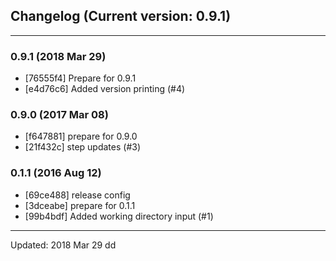 ## Changelog (Current version: 0.9.1)

-----------------

### 0.9.1 (2018 Mar 29)

* [76555f4] Prepare for 0.9.1
* [e4d76c6] Added version printing (#4)

### 0.9.0 (2017 Mar 08)

* [f647881] prepare for 0.9.0
* [21f432c] step updates (#3)

### 0.1.1 (2016 Aug 12)

* [69ce488] release config
* [3dceabe] prepare for 0.1.1
* [99b4bdf] Added working directory input (#1)

-----------------

Updated: 2018 Mar 29
dd
